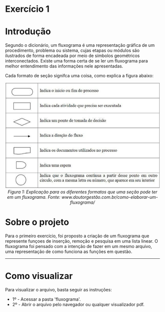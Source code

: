 # Exercício 1
<h1>Introdução</h1>
<p>Segundo o dicionário, um fluxograma é uma representação gráfica de um procedimento, problema ou sistema, cujas etapas ou módulos são ilustrados de forma encadeada por meio de símbolos geométricos interconectados. Existe uma forma certa de se ler um fluxograma para melhor entendimento das informações nele apresentadas.</p>
<p>Cada formato de seção signifca uma coisa, como explica a figura abaixo:</p>
<div align="center">
    <img src="imgs/regras_fluxo.jpg">
</div>
<center><i>Figura 1: Explicação para os diferentes formatos que uma seção pode ter em um fluxograma. Fonte: www.doutorgestão.com.br/como-elaborar-um-fluxograma/</i></center>

<h1>Sobre o projeto</h1>
<p>Para o primeiro exercício, foi proposto a criação de um fluxograma que represente funçoes de inserção, remoção e pesquisa em uma lista linear. O fluxograma foi pensado com a intenção de fazer em um mesmo arquivo, uma representação de como funciona as funções em questão.</p>
<hr/>
<h1>Como visualizar</h1>
<p>Para visualizar o arquivo, basta seguir as instruções: 
<ul>
    <li>1º - Acessar a pasta 'fluxograma'.</li>
    <li>2º - Abrir o arquivo pelo navegador ou qualquer visualizador pdf.</li>
</ul>
